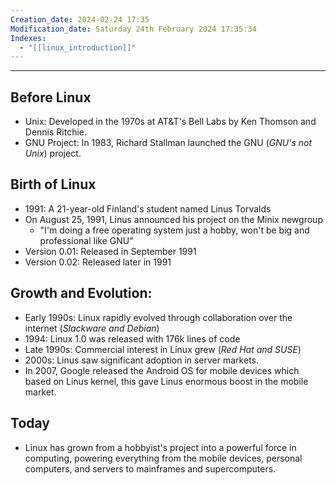 ```yaml
---
Creation_date: 2024-02-24 17:35
Modification_date: Saturday 24th February 2024 17:35:34
Indexes:
  - "[[linux_introduction]]"
---
```


----

## Before Linux
- Unix: Developed in the 1970s at AT&T's Bell Labs by Ken Thomson and Dennis Ritchie.
- GNU Project: In 1983, Richard Stallman launched the GNU (*GNU's not Unix*) project.

## Birth of Linux
- 1991: A 21-year-old Finland's student named Linus Torvalds
- On August 25, 1991, Linus announced his project on the Minix newgroup
	- "I'm doing a free operating system just a hobby, won't be big and professional like GNU"
- Version 0.01: Released in September 1991
- Version 0.02: Released later in 1991

## Growth and Evolution:
-  Early 1990s: Linux rapidly evolved through collaboration over the internet (*Slackware and Debian*)
- 1994: Linux 1.0 was released with 176k lines of code
- Late 1990s: Commercial interest in Linux grew (*Red Hat and SUSE*)
- 2000s: Linus saw significant adoption in server markets.
- In 2007, Google released the Android OS for mobile devices which based on Linus kernel, this gave Linus enormous boost in the mobile market. 

## Today
- Linux has grown from a hobbyist's project into a powerful force in computing, powering everything from the mobile devices, personal computers, and servers to mainframes and supercomputers.